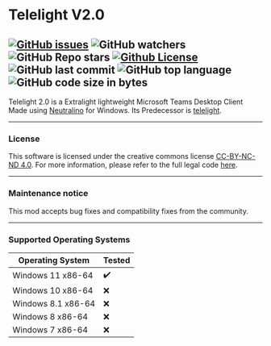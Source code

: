 # Telelight V2.0
[![GitHub issues](https://img.shields.io/github/issues/Psycho649/teamlight)](https://github.com/Psycho649/teamlight/issues)
![GitHub watchers](https://img.shields.io/github/watchers/Psycho649/teamlight?style=social)
![GitHub Repo stars](https://img.shields.io/github/stars/Psycho649/teamlight?style=social)
[![Github License](https://img.shields.io/badge/license-CC--BY--NC--ND--4.0-lightgrey)](https://creativecommons.org/licenses/by-nc-nd/4.0/)
![GitHub last commit](https://img.shields.io/github/last-commit/Psycho649/teamlight)
![GitHub top language](https://img.shields.io/github/languages/top/Psycho649/teamlight)
![GitHub code size in bytes](https://img.shields.io/github/languages/code-size/Psycho649/teamlight)
---

Telelight 2.0 is a Extralight lightweight Microsoft Teams Desktop Client Made using [Neutralino](https://neutralino.js.org) for Windows. Its Predecessor is [telelight](https://github.com/Psycho649/telelight/). 

---

### License
This software is licensed under the creative commons license [CC-BY-NC-ND 4.0](https://creativecommons.org/licenses/by-nc-nd/4.0/). For more information, please refer to the full legal code [here](https://github.com/Psycho649/teamlight/blob/master/License.md).

---

### Maintenance notice
This mod accepts bug fixes and compatibility fixes from the community.

---

### Supported Operating Systems
| Operating System | Tested |
|--|--|
| Windows 11 x86-64 | :heavy_check_mark: |
| Windows 10 x86-64 | :x: |
| Windows 8.1 x86-64 | :x: |
| Windows 8 x86-64 | :x: |
| Windows 7 x86-64 | :x: |
